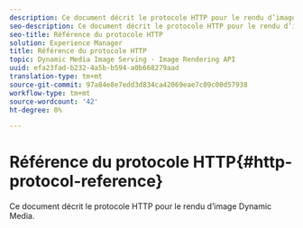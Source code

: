 ```yaml
---
description: Ce document décrit le protocole HTTP pour le rendu d’image Dynamic Media.
seo-description: Ce document décrit le protocole HTTP pour le rendu d’image Dynamic Media.
seo-title: Référence du protocole HTTP
solution: Experience Manager
title: Référence du protocole HTTP
topic: Dynamic Media Image Serving - Image Rendering API
uuid: efa23fad-b232-4a5b-b594-a0b668279aad
translation-type: tm+mt
source-git-commit: 97a84e8e7edd3d834ca42069eae7c09c00d57938
workflow-type: tm+mt
source-wordcount: '42'
ht-degree: 0%

---
```



# Référence du protocole HTTP{#http-protocol-reference}

Ce document décrit le protocole HTTP pour le rendu d’image Dynamic Media.

